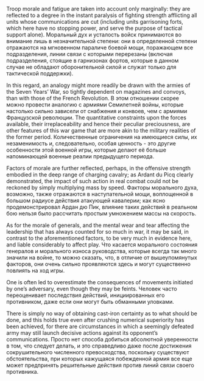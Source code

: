 
Troop morale and fatigue are taken into account only marginally: they are reflected to a degree in the instant paralysis of fighting strength afflicting all units whose communications are cut (including units garrisoning forts, which here have no stopping power, and serve the purpose of tactical support alone).
Моральный дух и усталость войск принимаются во внимание лишь в незначительной степени: они в определенной степени отражаются на мгновенном параличе боевой мощи, поражающем все подразделения, линии связи с которыми перерезаны (включая подразделения, стоящие в гарнизонах фортов, которые в данном случае не обладают оборонительной силой и служат только для тактической поддержки).

In this regard, an analogy might more readily be drawn with the armies of the Seven Years’ War, so tightly dependent on magazines and convoys, than with those of the French Revolution.
В этом отношении скорее можно провести аналогию с армиями Семилетней войны, которые настолько сильно зависели от снабжения и конвоев, чем с армиями Французской революции.
The quantitative constraints upon the forces available, their irreplaceability and hence their peculiar preciousness, are other features of this war game that are more akin to the military realities of the former period.
Количественные ограничения на имеющиеся силы, их незаменимость и, следовательно, особая ценность - это другие особенности этой военной игры, которые делают её больше напоминающей военные реалии предыдущего периода.

Factors of morale are further reflected, perhaps, in the offensive strength embodied in the deep range of charging cavalry; as Ardant du Picq clearly demonstrated, the impact of such action in real combat could not be reckoned by simply multiplying mass by speed.
Факторы морального духа, возможно, также отражаются в наступательной мощи, воплощенной в большом радиусе действия атакующей кавалерии; как ясно продемонстрировал Ардан дю Пик, влияние таких действий в реальном бою нельзя было рассчитать простым умножением массы на скорость.

As for the morale of generals, and the mental wear and tear affecting the leadership that has always counted for so much in war, it may be said, in contrast to the aforementioned factors, to be very much in evidence here, and liable considerably to affect play.
Что касается морального состояния генералов и морального износа руководства, которые всегда так много значили на войне, то можно сказать, что, в отличие от вышеупомянутых факторов, они очень сильно проявляются здесь и могут существенно повлиять на ход игры.

One is often led to overestimate the consequences of movements initiated by one’s adversary, even though they may be feints.
Человек часто переоценивает последствия действий, инициированных его противником, даже если они могут быть обманными уловками.

There is simply no way of obtaining cast-iron certainty as to what should be done, and this holds true even after crushing numerical superiority has been achieved, for there are circumstances in which a seemingly defeated army may still launch decisive actions against its opponent’s communications.
Просто нет способа добиться абсолютной уверенности в том, что следует делать, и это справедливо даже после достижения сокрушительного численного превосходства, поскольку существуют обстоятельства, при которых кажущаяся побежденной армия все еще может предпринять решительные действия против линий связи своего противника.
